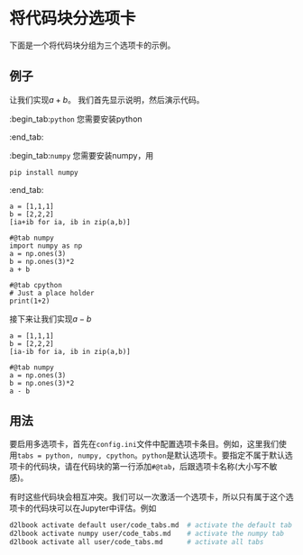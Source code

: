 

<!--
 * @version:
 * @Author:  StevenJokess https://github.com/StevenJokess
 * @Date: 2020-09-29 21:00:17
 * @LastEditors:  StevenJokess https://github.com/StevenJokess
 * @LastEditTime: 2020-09-29 21:07:49
 * @Description:
 * @TODO::
 * @Reference:https://book.d2l.ai/user/code_tabs.html
 *
-->

# 将代码块分选项卡

下面是一个将代码块分组为三个选项卡的示例。

## 例子

让我们实现$a + b$。 我们首先显示说明，然后演示代码。

:begin_tab:`python`
您需要安装python

:end_tab:

:begin_tab:`numpy`
您需要安装numpy，用
```bash
pip install numpy
```
:end_tab:


```{.python .input}
a = [1,1,1]
b = [2,2,2]
[ia+ib for ia, ib in zip(a,b)]
```

```{.python .input}
#@tab numpy
import numpy as np
a = np.ones(3)
b = np.ones(3)*2
a + b
```

```{.python .input}
#@tab cpython
# Just a place holder
print(1+2)
```


接下来让我们实现$a - b$

```{.python .input}
a = [1,1,1]
b = [2,2,2]
[ia-ib for ia, ib in zip(a,b)]
```

```{.python .input}
#@tab numpy
a = np.ones(3)
b = np.ones(3)*2
a - b
```

## 用法

要启用多选项卡，首先在`config.ini`文件中配置选项卡条目。例如，这里我们使用`tabs = python, numpy, cpython`。`python`是默认选项卡。要指定不属于默认选项卡的代码块，请在代码块的第一行添加`#@tab`，后跟选项卡名称(大小写不敏感)。

有时这些代码块会相互冲突。我们可以一次激活一个选项卡，所以只有属于这个选项卡的代码块可以在Jupyter中评估。例如

```bash
d2lbook activate default user/code_tabs.md  # activate the default tab
d2lbook activate numpy user/code_tabs.md    # activate the numpy tab
d2lbook activate all user/code_tabs.md      # activate all tabs
```



